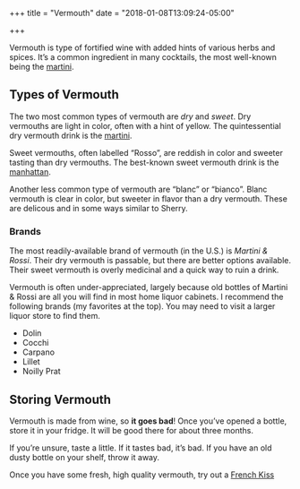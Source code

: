 +++
title = "Vermouth"
date = "2018-01-08T13:09:24-05:00"

+++

Vermouth is type of fortified wine with added hints of various herbs and spices. It’s a common ingredient in many cocktails, the most well-known being the [martini](/drinks/martini).
<!--more-->

## Types of Vermouth
The two most common types of vermouth are *dry* and *sweet*. Dry vermouths are light in color, often with a hint of yellow. The quintessential dry vermouth drink is the [martini](/drinks/martini).

Sweet vermouths, often labelled “Rosso”, are reddish in color and sweeter tasting than dry vermouths. The best-known sweet vermouth drink is the [manhattan](/drinks/manhattan).

Another less common type of vermouth are “blanc” or “bianco”. Blanc vermouth is clear in color, but sweeter in flavor than a dry vermouth. These are delicous and in some ways similar to Sherry.

### Brands
<div class="aside">
The most readily-available brand of vermouth (in the U.S.) is <i>Martini & Rossi</i>. Their dry vermouth is passable, but there are better options available. Their sweet vermouth is overly medicinal and a quick way to ruin a drink.
</div>

Vermouth is often under-appreciated, largely because old bottles of Martini & Rossi are all you will find in most home liquor cabinets. I recommend the following brands (my favorites at the top). You may need to visit a larger liquor store to find them.

* Dolin
* Cocchi
* Carpano
* Lillet
* Noilly Prat

## Storing Vermouth
Vermouth is made from wine, so **it goes bad**! Once you’ve opened a bottle, store it in your fridge. It will be good there for about three months.

If you’re unsure, taste a little. If it tastes bad, it’s bad. If you have an old dusty bottle on your shelf, throw it away.

Once you have some fresh, high quality vermouth, try out a [French Kiss](/drinks/french-kiss)
